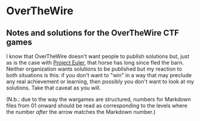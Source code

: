 # OverTheWire
## Notes and solutions for the OverTheWire CTF games

I know that OverTheWire doesn't want people to publish solutions but, just as
is the case with [Project Euler](https://projecteuler.net/), that horse has
long since fled the barn. Neither organization wants solutions to be published
but my reaction to both situations is this: if you don't want to "win" in a
way that may preclude any real achievement or learning, then possibly you
don't want to look at my solutions. Take that caveat as you will.

(N.b.: due to the way the wargames are structured, numbers for Markdown files
from 01 onward should be read as corresponding to the levels where the number
*after* the arrow matches the Markdown number.)
